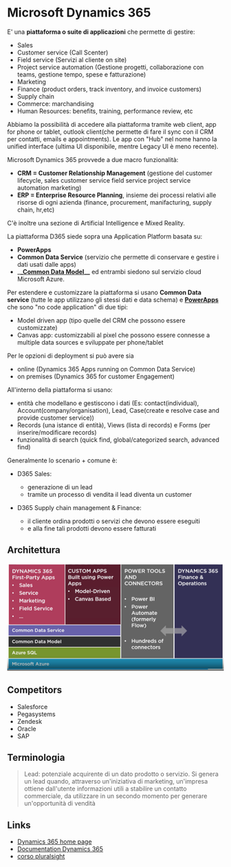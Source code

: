 # Microsoft Dynamics 365

E' una **piattaforma o suite di applicazioni** che permette di gestire:

- Sales
- Customer service (Call Scenter)
- Field service (Servizi al cliente on site)
- Project service automation (Gestione progetti, collaborazione con teams, gestione tempo, spese e fatturazione)
- Marketing
- Finance (product orders, track inventory, and invoice customers)
- Supply chain
- Commerce: marchandising
- Human Resources: benefits, training, performance review, etc

Abbiamo la possibilità di accedere alla piattaforma tramite web client, app for phone or tablet, outlook client(che permette di fare il sync con il CRM per contatti, emails e appointments). Le app con "Hub" nel nome hanno la unified interface (ultima UI disponibile, mentre Legacy UI è meno recente).

Microsoft Dynamics 365 provvede a due macro funzionalità:

- **CRM = Customer Relationship Management** (gestione del customer lifecycle, sales customer service field service project service automation marketing)
- **ERP = Enterprise Resource Planning**, insieme dei processi relativi alle risorse di ogni azienda (finance, procurement, manifacturing, supply chain, hr,etc)

C'è inoltre una sezione di Artificial Intelligence e Mixed Reality.

La piattaforma D365 siede sopra una Application Platform basata su:

- **PowerApps**
- **Common Data Service** (servizio che permette di conservare e gestire i dati usati dalle apps)
- \_**\_[Common Data Model](https://github.com/Microsoft/CDM/blob/master/docs/CDMPoster_a3.pdf)\_\_** ed entrambi siedono sul servizio cloud Microsoft Azure.

Per estendere e customizzare la piattaforma si usano **Common Data service** (tutte le app utilizzano gli stessi dati e data schema) e **[PowerApps](https://make.powerapps.com)** che sono "no code application" di due tipi:

- Model driven app (tipo quelle del CRM che possono essere customizzate)
- Canvas app: customizzabili al pixel che possono essere connesse a multiple data sources
  e sviluppate per phone/tablet

Per le opzioni di deployment si può avere sia

- online (Dynamics 365 Apps running on Common Data Service)
- on premises (Dynamics 365 for customer Engagement)

All'interno della piattaforma si usano:

- entità che modellano e gestiscono i dati (Es: contact(individual), Account(company/organisation), Lead, Case(create e resolve case and provide customer service))
- Records (una istance di entità), Views (lista di records) e Forms (per inserire/modificare records)
- funzionalità di search (quick find, global/categorized search, advanced find)

Generalmente lo scenario + comune è:

- D365 Sales:

  - generazione di un lead
  - tramite un processo di vendita il lead diventa un customer

- D365 Supply chain management & Finance:
  - il cliente ordina prodotti o servizi che devono essere eseguiti
  - e alla fine tali prodotti devono essere fatturati

## Architettura

![achitettura](./Img/common.PNG)

## Competitors

- Salesforce
- Pegasystems
- Zendesk
- Oracle
- SAP

## Terminologia

> Lead: potenziale acquirente di un dato prodotto o servizio. Si genera un lead quando, attraverso un'iniziativa di marketing, un'impresa ottiene dall'utente informazioni utili a stabilire un contatto commerciale, da utilizzare in un secondo momento per generare un'opportunità di vendità

## Links

- [Dynamics 365 home page](https://dynamics.microsoft.com/en-us)
- [Documentation Dynamics 365](https://docs.microsoft.com/en-us/dynamics365)
- [corso pluralsight](https://app.pluralsight.com/library/courses/microsoft-dynamics-365-getting-started)
